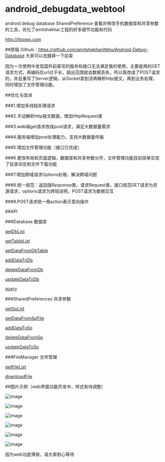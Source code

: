 # android_debugdata_webtool
android debug database SharedPreference 查看并修改手机数据库和共享参数的工具，优化了amitshekhar工程的好多细节功能和代码

http://itgowo.com

##原版 Github：https://github.com/amitshekhariitbhu/Android-Debug-Database
大家可以去膜拜一下前辈

因为一次使用中发现国外前辈写的服务和接口无法满足我的使用，主要是用的GET请求方式，再编码后url过于长，超出范围就会数据丢失，所以我改成了POST请求的，并且重写了Server逻辑，从Socket拿到流再解析http报文，再到业务处理，同时增加了文件管理功能。


##优化与改进

###1.增加多线程处理请求

###2.手动解析http报文数据，增加HttpRequest类

###3.web端get请求改成post请求，满足大数据量需求

###4.服务端增加post处理能力，支持大数据量传输

###5.增加文件管理功能（接口已完成）

###6.更改布局和页面逻辑，数据库和共享参数分开，文件管理功能目前简单实现了目录浏览和文件下载功能

###7.增加跨域请求Options处理，解决跨域问题

###8.统一规范：返回值Response类，请求Request类，接口规范GET请求为资源请求，options请求为跨域说明，POST请求为数据交互

###9.POST请求统一用action表示意向操作


##API

###Database 数据库

[getDbList](/API/getDbList.md)

[getTableList](/API/getTableList.md)

[getDataFromDbTable](/API/getDataFromDbTable.md)

[addDataToDb](/API/addDataToDb.md)

[deleteDataFromDb](/API/deleteDataFromDb.md)

[updateDataToDb](/API/updateDataToDb.md)

[query](/API/query.md)


###SharedPreferences 共享参数

[getSpList](/API/getSpList.md)

[getDataFromSpFile](/API/getDataFromSpFile.md)

[addDataToSp](/API/addDataToSp.md)

[deleteDataFromSp](/API/deleteDataFromSp.md)

[updateDataToSp](/API/updateDataToSp.md)


###FileManager 文件管理

[getFileList](/API/getFileList.md)

[downloadFile](/API/downloadFile.md)



##图片示例（web界面功能开发中，样式有待调整）

![ image](https://github.com/hnsugar/android-debugdata-webtool/blob/master/img1.png)

![ image](https://github.com/hnsugar/android-debugdata-webtool/blob/master/img2.png)

![ image](https://github.com/hnsugar/android-debugdata-webtool/blob/master/img3.png)

![ image](https://github.com/hnsugar/android-debugdata-webtool/blob/master/img4.png)

![ image](https://github.com/hnsugar/android-debugdata-webtool/blob/master/img5.png)

![ image](https://github.com/hnsugar/android-debugdata-webtool/blob/master/img6.png)

因为web功底薄弱，请大家耐心等待
